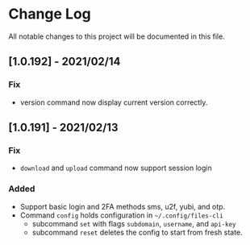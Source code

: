 # Change Log

All notable changes to this project will be documented in this file.

## [1.0.192] - 2021/02/14
### Fix
- version command now display current version correctly.

## [1.0.191] - 2021/02/13
### Fix
- `download` and `upload` command now support session login


### Added
- Support basic login and 2FA methods sms, u2f, yubi, and otp.
- Command `config` holds configuration in `~/.config/files-cli`
  - subcommand `set` with flags `subdomain`, `username`, and `api-key`
  - subcommand `reset` deletes the config to start from fresh state.
